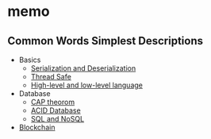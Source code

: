 # memo

## Common Words Simplest Descriptions

- Basics
  - [Serialization and Deserialization](https://www.quora.com/What-is-Serialization-and-Deserialization-in-Java)
  - [Thread Safe](https://wa3.i-3-i.info/word12456.html)
  - [High-level and low-level language](https://www.quora.com/What-is-the-difference-between-a-high-level-and-low-level-language)
- Database
  - [CAP theorom](https://towardsdatascience.com/cap-theorem-and-distributed-database-management-systems-5c2be977950e)
  - [ACID Database](https://medium.com/@singhal.amogh1995/breaking-down-acid-and-transactions-in-databases-cd206db7dd8b)
  - [SQL and NoSQL](https://medium.com/xplenty-blog/the-sql-vs-nosql-difference-mysql-vs-mongodb-32c9980e67b2)
- [Blockchain](https://medium.com/mindorks/what-is-blockchain-simplest-introduction-to-the-blockchain-764a468e1575)
